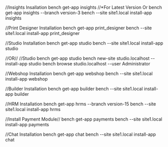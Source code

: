 //Insights Insallation
bench get-app insights //*For Latest Version
Or
bench get-app insights --branch version-3
bench --site site1.local install-app insights


//Print Designer Installation
bench get-app print_designer
bench --site site1.local install-app print_designer

//Studio Installation
bench get-app studio
bench --site site1.local install-app studio

//OR//
//Studio
bench get-app studio
bench new-site studio.localhost --install-app studio
bench browse studio.localhost --user Administrator

//Webshop Installation
bench get-app webshop
bench --site site1.local install-app webshop

//Builder Installation
bench get-app builder
bench --site site1.local install-app builder

//HRM Installation
bench get-app hrms --branch version-15
bench --site site1.local install-app hrms


//Install Payment Module//
bench get-app payments
bench --site site1.local install-app payments


//Chat Installation
bench get-app chat
bench --site site1.local install-app chat
